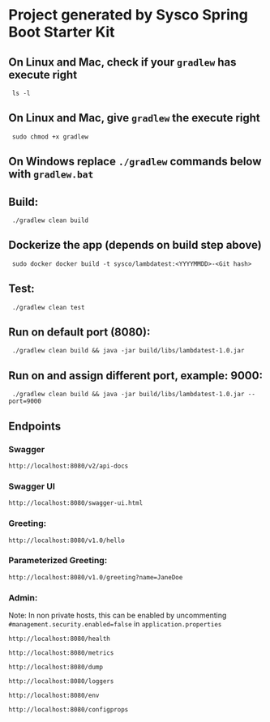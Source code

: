# Project generated by Sysco Spring Boot Starter Kit

## On Linux and Mac, check if your `gradlew` has execute right
` ls -l` 
## On Linux and Mac, give `gradlew` the execute right
` sudo chmod +x gradlew`

## On Windows replace `./gradlew` commands below with `gradlew.bat`    

## Build:
` ./gradlew clean build`

## Dockerize the app (depends on build step above)
` sudo docker docker build -t sysco/lambdatest:<YYYYMMDD>-<Git hash>`

## Test:
` ./gradlew clean test`

## Run on default port (8080):
` ./gradlew clean build && java -jar build/libs/lambdatest-1.0.jar`

## Run on and assign different port, example: 9000:
` ./gradlew clean build && java -jar build/libs/lambdatest-1.0.jar --port=9000`

## Endpoints

### Swagger
`http://localhost:8080/v2/api-docs`

### Swagger UI
`http://localhost:8080/swagger-ui.html`

### Greeting:
`http://localhost:8080/v1.0/hello`

### Parameterized Greeting:
`http://localhost:8080/v1.0/greeting?name=JaneDoe`

### Admin:
Note: In non private hosts, this can be enabled by uncommenting 
`#management.security.enabled=false` in `application.properties`

`http://localhost:8080/health`

`http://localhost:8080/metrics`

`http://localhost:8080/dump`

`http://localhost:8080/loggers`

`http://localhost:8080/env`

`http://localhost:8080/configprops`

